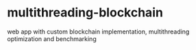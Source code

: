 # multithreading-blockchain
web app with custom blockchain implementation, multithreading optimization and benchmarking
